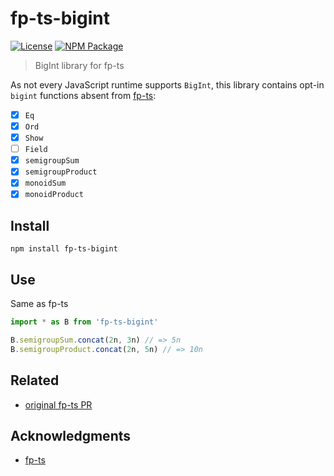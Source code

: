 # fp-ts-bigint
[![License][]](https://opensource.org/licenses/ISC)
[![NPM Package][]](https://npmjs.org/package/fp-ts-bigint)

[License]: https://img.shields.io/badge/License-ISC-blue.svg
[NPM Package]: https://img.shields.io/npm/v/fp-ts-bigint.svg

> BigInt library for fp-ts

As not every JavaScript runtime supports `BigInt`, this library
contains opt-in `bigint` functions absent from
[fp-ts](https://github.com/gcanti/fp-ts):

- [X] `Eq`
- [X] `Ord`
- [X] `Show`
- [ ] `Field`
- [X] `semigroupSum`
- [X] `semigroupProduct`
- [X] `monoidSum`
- [X] `monoidProduct`

## Install

``` shell
npm install fp-ts-bigint
```

## Use

Same as fp-ts

``` typescript
import * as B from 'fp-ts-bigint'

B.semigroupSum.concat(2n, 3n) // => 5n
B.semigroupProduct.concat(2n, 5n) // => 10n
```

## Related

- [original fp-ts PR](https://github.com/gcanti/fp-ts/pull/1386)

## Acknowledgments

- [fp-ts](https://github.com/gcanti/fp-ts)
